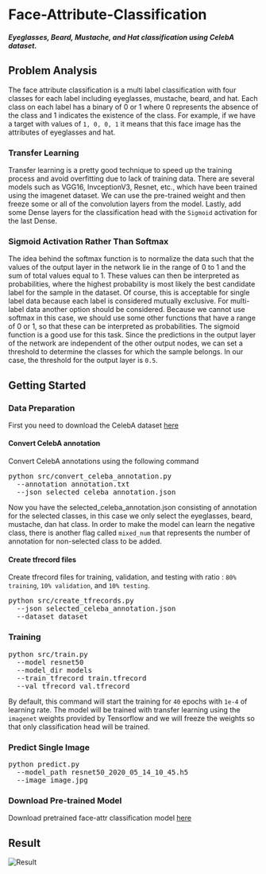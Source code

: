 # Face-Attribute-Classification
##### Eyeglasses, Beard, Mustache, and Hat classification using CelebA dataset.

## Problem Analysis
The face attribute classification is a multi label classification with four classes for each label including eyeglasses, mustache, beard, and hat. Each class on each label has a binary of 0 or 1 where 0 represents the absence of the class and 1 indicates the existence of the class. For example, if we have a target with values of `1, 0, 0, 1` it means that this face image has the attributes of eyeglasses and hat.

### Transfer Learning
Transfer learning is a pretty good technique to speed up the training process and avoid overfitting due to lack of training data. There are several models such as VGG16, InvceptionV3, Resnet, etc., which have been trained using the imagenet dataset. We can use the pre-trained weight and then freeze some or all of the convolution layers from the model. Lastly, add some Dense layers for the classification head with the `Sigmoid` activation for the last Dense.

### Sigmoid Activation Rather Than Softmax
The idea behind the softmax function is to normalize the data such that the values of the output layer in the network lie in the range of 0 to 1 and the sum of total values equal to 1. These values can then be interpreted as probabilities, where the highest probability is most likely the best candidate label for the sample in the dataset. Of course, this is acceptable for single label data because each label is considered mutually exclusive. For multi-label data another option should be considered. Because we cannot use softmax in this case, we should use some other functions that have a range of 0 or 1, so that these can be interpreted as probabilities. The sigmoid function is a good use for this task. Since the predictions in the output layer of the network are independent of the other output nodes, we can set a threshold to determine the classes for which the sample belongs. In our case, the threshold for the output layer is `0.5`.

## Getting Started
### Data Preparation
First you need to download the CelebA dataset [here](http://mmlab.ie.cuhk.edu.hk/projects/CelebA.html)  

#### Convert CelebA annotation
Convert CelebA annotations using the following command
<pre>
python src/convert_celeba_annotation.py 
  --annotation annotation.txt 
  --json selected_celeba_annotation.json
</pre>

Now you have the selected_celeba_annotation.json consisting of annotation for the selected classes, in this case we only select the eyeglasses, beard, mustache, dan hat class. In order to make the model can learn the negative class, there is another flag called `mixed_num` that represents the number of annotation for non-selected class to be added.

#### Create tfrecord files

Create tfrecord files for training, validation, and testing with ratio : `80% training`, `10% validation`, and `10% testing`.
<pre>
python src/create_tfrecords.py 
  --json selected_celeba_annotation.json
  --dataset dataset
</pre>

### Training
<pre>
python src/train.py
  --model resnet50
  --model_dir models
  --train_tfrecord train.tfrecord
  --val_tfrecord val.tfrecord
</pre>

By default, this command will start the training for `40` epochs with `1e-4` of learning rate. The model will be trained with transfer learning using the `imagenet` weights provided by Tensorflow and we will freeze the weights so that only classification head will be trained.

### Predict Single Image
<pre>
python predict.py
  --model_path resnet50_2020_05_14_10_45.h5
  --image image.jpg
</pre>

### Download Pre-trained Model
Download pretrained face-attr classification model [here](https://drive.google.com/file/d/1VxXkHyhFqFlrrIKoALEVxmqrrpmT8vSd/view?usp=sharing)

## Result
![Result](https://github.com/Malikanhar/Face-Attribute-Detection/raw/master/assets/result.JPG)
